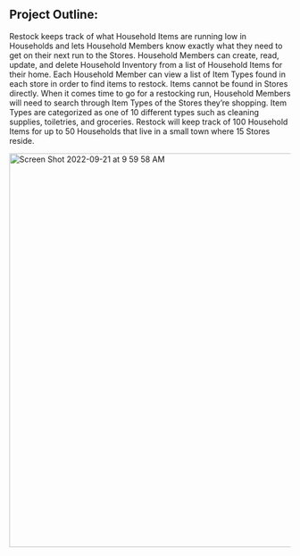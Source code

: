 ## Project Outline:
Restock keeps track of what Household Items are running low in Households and lets Household Members know exactly what they need to get on their next run to the Stores. Household Members can create, read, update, and delete Household Inventory from a list of Household Items for their home. Each Household Member can view a list of Item Types found in each store in order to find items to restock. Items cannot be found in Stores directly. When it comes time to go for a restocking run, Household Members will need to search through Item Types of the Stores they’re shopping. Item Types are categorized as one of 10 different types such as cleaning supplies, toiletries, and groceries. Restock will keep track of 100 Household Items for up to 50 Households that live in a small town where 15 Stores reside.

<img width="705" alt="Screen Shot 2022-09-21 at 9 59 58 AM" src="https://user-images.githubusercontent.com/86373734/191566416-98845026-9491-498f-b22a-c1f9c644cd98.png">
